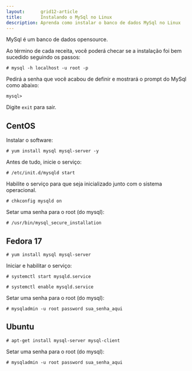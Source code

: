 ```yaml
---
layout:      grid12-article
title:       Instalando o MySql no Linux
description: Aprenda como instalar o banco de dados MySql no Linux
---
```


MySql é um banco de dados opensource.

Ao término de cada receita, você poderá checar se a instalação foi bem sucedido seguindo os passos:

	# mysql -h localhost -u root -p

Pedirá a senha que você acabou de definir e mostrará o prompt do MySql como abaixo:

	mysql>

Digite `exit` para sair.




CentOS
---

Instalar o software:

	# yum install mysql mysql-server -y 

Antes de tudo, inicie o serviço:

	# /etc/init.d/mysqld start

Habilite o serviço para que seja inicializado junto com o sistema operacional.
	
	# chkconfig mysqld on 

Setar uma senha para o root (do mysql):

	# /usr/bin/mysql_secure_installation



Fedora 17
---

	# yum install mysql mysql-server

Iniciar e habilitar o serviço:

	# systemctl start mysqld.service
	
	# systemctl enable mysqld.service

Setar uma senha para o root (do mysql):

	# mysqladmin -u root password sua_senha_aqui



Ubuntu
---

	# apt-get install mysql-server mysql-client

Setar uma senha para o root (do mysql):

	# mysqladmin -u root password sua_senha_aqui
